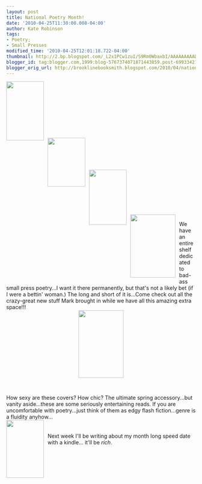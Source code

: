 ```yaml
---
layout: post
title: National Poetry Month!
date: '2010-04-25T11:30:00.008-04:00'
author: Kate Robinson
tags:
- Poetry;
- Small Presses
modified_time: '2010-04-25T12:01:18.722-04:00'
thumbnail: http://2.bp.blogspot.com/_L2x1PCw1zuI/S9Rm0WbaxbI/AAAAAAAAADo/0GZKwX9t3Tk/s72-c/tn9781933517438.jpg
blogger_id: tag:blogger.com,1999:blog-5767374071871443859.post-6993342169453130171
blogger_orig_url: http://brooklinebooksmith.blogspot.com/2010/04/national-poetry-month.html
---
```


<a href="http://2.bp.blogspot.com/_L2x1PCw1zuI/S9Rm0WbaxbI/AAAAAAAAADo/0GZKwX9t3Tk/s1600/tn9781933517438.jpg"><img style="MARGIN: 0px 10px 10px 0px; WIDTH: 100px; FLOAT: left; HEIGHT: 157px; CURSOR: hand" id="BLOGGER_PHOTO_ID_5464105297467065778" border="0" alt="" src="http://2.bp.blogspot.com/_L2x1PCw1zuI/S9Rm0WbaxbI/AAAAAAAAADo/0GZKwX9t3Tk/s320/tn9781933517438.jpg" /></a><br /><div><br /><br /><div><br /><br /><br /><div><br /><br /><a href="http://1.bp.blogspot.com/_L2x1PCw1zuI/S9RjvBv2TEI/AAAAAAAAADg/Y71iYwNEQzw/s1600/tn9781931236706.jpg"><img style="MARGIN: 0px 10px 10px 0px; WIDTH: 100px; FLOAT: left; HEIGHT: 130px; CURSOR: hand" id="BLOGGER_PHOTO_ID_5464101907481381954" border="0" alt="" src="http://1.bp.blogspot.com/_L2x1PCw1zuI/S9RjvBv2TEI/AAAAAAAAADg/Y71iYwNEQzw/s320/tn9781931236706.jpg" /></a><br /><br /><div><br /><br /><br /><a href="http://3.bp.blogspot.com/_L2x1PCw1zuI/S9RjjleypfI/AAAAAAAAADY/pp81LRqnhFQ/s1600/tn9780981522739.jpg"><img style="MARGIN: 0px 10px 10px 0px; WIDTH: 100px; FLOAT: left; HEIGHT: 147px; CURSOR: hand" id="BLOGGER_PHOTO_ID_5464101710915085810" border="0" alt="" src="http://3.bp.blogspot.com/_L2x1PCw1zuI/S9RjjleypfI/AAAAAAAAADY/pp81LRqnhFQ/s320/tn9780981522739.jpg" /></a><br /><br /><div><br /><br /><br /><br /><br /></div><a href="http://2.bp.blogspot.com/_L2x1PCw1zuI/S9Rikgjh6PI/AAAAAAAAADI/q1EHlvthQ_w/s1600/nox.jpg"><img style="MARGIN: 0px 10px 10px 0px; WIDTH: 120px; FLOAT: left; HEIGHT: 168px; CURSOR: hand" id="BLOGGER_PHOTO_ID_5464100627261024498" border="0" alt="" src="http://2.bp.blogspot.com/_L2x1PCw1zuI/S9Rikgjh6PI/AAAAAAAAADI/q1EHlvthQ_w/s320/nox.jpg" /></a><br /><div>We have an entire shelf dedicated to bad-ass small press poetry...I want it there permanently, but that's not a likely bet (if I were a <span id="SPELLING_ERROR_0" class="blsp-spelling-error">bettin</span>' woman.) The long and short of it is...Come check out all the crazy-great new stuff Mark brought in while we have all this amazing extra space!!!</div><img style="TEXT-ALIGN: center; MARGIN: 0px auto 10px; WIDTH: 120px; DISPLAY: block; HEIGHT: 180px; CURSOR: hand" id="BLOGGER_PHOTO_ID_5464100526508408146" border="0" alt="" src="http://3.bp.blogspot.com/_L2x1PCw1zuI/S9RiepOO_VI/AAAAAAAAADA/SF3rnjJvQDI/s320/cover.jpg" /><br /><br />How sexy are these covers? How chic? The ultimate spring accessory...but vanity aside...these are some seriously entertaining reads. If you are uncomfortable with poetry...just think of them as edgy flash fiction...genre is a fluidity anyhow...</div><a href="http://1.bp.blogspot.com/_L2x1PCw1zuI/S9RjcXl5BfI/AAAAAAAAADQ/oFBL42OaJQ0/s1600/hjk.jpg"><img style="MARGIN: 0px 10px 10px 0px; WIDTH: 100px; FLOAT: left; HEIGHT: 154px; CURSOR: hand" id="BLOGGER_PHOTO_ID_5464101586927683058" border="0" alt="" src="http://1.bp.blogspot.com/_L2x1PCw1zuI/S9RjcXl5BfI/AAAAAAAAADQ/oFBL42OaJQ0/s320/hjk.jpg" /></a><br /><div></div><br /><div>Next week I'll be writing about my month long speed date with a kindle... it'll be <em>rich</em>.</div><br /><div></div><br /><div></div><br /><div><br /><br /></div><br /><div></div><br /><div><br /><br /><br /><br /></div><br /><div></div><br /><div><br /><br /><br /><br /></div><br /><div></div><br /><div><br /><br /><br /><br /><br /></div><br /><div></div><br /><div><br /><br /><br /><br /><br /></div><br /><div></div><br /><div><br /><br /><br /><br /><br /></div><br /><div></div></div></div></div>